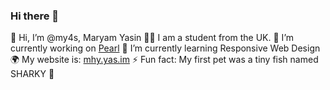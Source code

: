 ### Hi there 👋

<!--
**my4s/my4s** is a ✨ _special_ ✨ repository because its `README.md` (this file) appears on your GitHub profile.

Here are some ideas to get you started:

- 🔭 I’m currently working on <a href="https://github.com/my4s/Pearl/edit/main/README.md">Pearl</a>
- 🌱 I’m currently learning Responsive Web Design
- 👯 I’m looking to collaborate on ...
- 🤔 I’m looking for help with ..
- 📫 How to reach me: https://mhy.yas.im/
- ⚡ Fun fact: My first pet was a tiny fish named SHARKY 🦈
-->

👋 Hi, I’m @my4s, Maryam Yasin
👨‍🎓 I am a student from the UK.
🔭 I’m currently working on <a href="https://github.com/my4s/Pearl/edit/main/README.md">Pearl</a>
🌱 I’m currently learning Responsive Web Design
🌍 My website is: <a href="https://github.com/my4s/Pearl/edit/main/README.md">mhy.yas.im</a>
⚡ Fun fact: My first pet was a tiny fish named SHARKY 🦈

